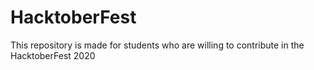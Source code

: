 # HacktoberFest
This repository is made for students who are willing to contribute in the HacktoberFest 2020 
